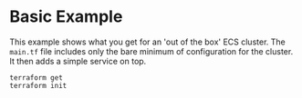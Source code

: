 # Basic Example

This example shows what you get for an 'out of the box' ECS cluster. The `main.tf` file includes only the bare minimum of configuration for the cluster. It then adds a simple service on top.

```
terraform get
terraform init
```
